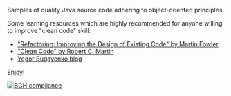 Samples of quality Java source code adhering to object-oriented principles.

Some learning resources which are highly recommended for anyone willing to
improve "clean code" skill:
* ["Refactoring: Improving the Design of Existing Code" by Martin Fowler](https://www.amazon.com/Refactoring-Improving-Design-Existing-Code/dp/0201485672)
* ["Clean Code" by Robert C. Martin](https://www.amazon.com/Clean-Code-Handbook-Software-Craftsmanship/dp/0132350882)
* [Yegor Bugayenko blog](http://www.yegor256.com)

Enjoy!

[![BCH compliance](https://bettercodehub.com/edge/badge/kkisiele/codekata?branch=master)](https://bettercodehub.com/)
